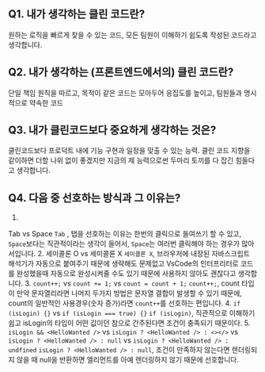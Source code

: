 ## Q1. 내가 생각하는 클린 코드란?
 원하는 로직을 빠르게 찾을 수 있는 코드, 모든 팀원이 이해하기 쉽도록 작성된 코드라고 생각합니다.

## Q2. 내가 생각하는 (프론트엔드에서의) 클린 코드란?
  단일 책임 원칙을 따르고, 목적이 같은 코드는 모아두어 응집도를 높이고, 팀원들과 명시적으로 약속한 코드

## Q3. 내가 클린코드보다 중요하게 생각하는 것은?
  클린코드보다 프로덕트 내에 기능 구현과 일정을 맞출 수 있는 능력. 클린 코드 지향을 같이하면 더할 나위 없이 좋겠지만 지금의 제 능력으로썬 두마리 토끼를 다 잡긴 힘들다고 생각합니다.

## Q4. 다음 중 선호하는 방식과 그 이유는?
1.
Tab vs Space
`Tab` , 탭을 선호하는 이유는 한번의 클릭으로 들여쓰기 할 수 있고, `Space`보다는 직관적이라는 생각이 들어서, `Space`는 여러번 클릭해야 하는 경우가 많아서입니다.
2.
세미콜론 O vs 세미콜론 X
`세미콜론 X`, 브라우저에 내장된 자바스크립트 해석기가 자동으로 붙여주기 때문에 생략해도 문제없고 VsCode의 인터프리터로 코드를 완성했을때 자동으로 완성시켜줄 수도 있기 때문에 사용하지 않아도 괜찮다고 생각합니다.
3.
`count++;` vs `count += 1;` vs `count = count + 1;`
`count++;`, count 타입이 만약 문자열리라면 나머지 두가지 방법은 문자열 결합이 발생할 수 있기 때문에, count의 일반적인 사용경우(숫자 증가)라면 `count++`를 선호하는 편입니다.
4.
`if (isLogin) {}` vs `if (isLogin === true) {}`
`if (isLogin)`, 직관적으로 이해하기 쉽고 isLogin의 타입이 어떤 값이던 참으로 간주된다면 조건이 충족되기 때문이다.
5.
`isLogin && <HelloWanted />` vs `isLogin ? <HelloWanted /> : <></>` vs `isLogin ? <HelloWanted /> : null` vs `isLogin ? <HelloWanted /> : undfined`
`isLogin ? <HelloWanted /> : null`, 조건이 만족하지 않는다면 렌더링되지 않을 때 null을 반환하면 엘리먼트를 아예 렌더링하지 않기 때문에 선호합니다. 
